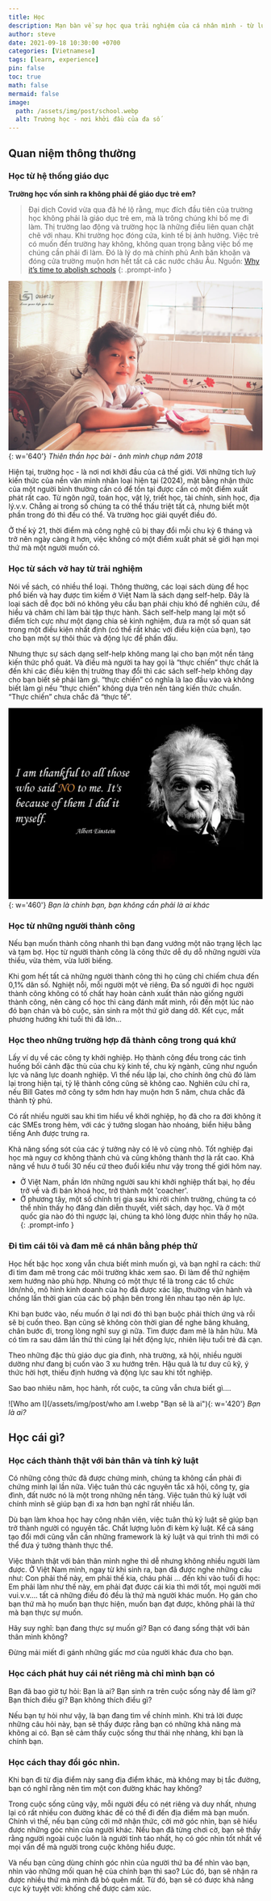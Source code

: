 ```yaml
---
title: Học
description: Mạn bàn về sự học qua trải nghiệm của cá nhân mình - từ lúc làm giáo viên trong trường cấp II cho đến khi làm trưởng một bộ phận truyền thông trong doanh nghiệp
author: steve
date: 2021-09-18 10:30:00 +0700
categories: [Vietnamese]
tags: [learn, experience]
pin: false
toc: true
math: false
mermaid: false
image:
  path: /assets/img/post/school.webp
  alt: Trường học - nơi khởi đầu của đa số
---
```

## Quan niệm thông thường
### Học từ hệ thống giáo dục
**Trường học vốn sinh ra không phải để giáo dục trẻ em?**

> Đại dịch Covid vừa qua đã hé lộ rằng, mục đích đầu tiên của trường học không phải là giáo dục trẻ em, mà là trông chúng khi bố mẹ đi làm. Thị trường lao động và trường học là những điều liên quan chặt chẽ với nhau. Khi trường học đóng cửa, kinh tế bị ảnh hưởng. Việc trẻ có muốn đến trường hay không, không quan trọng bằng việc bố mẹ chúng cần phải đi làm. Đó là lý do mà chính phủ Anh băn khoăn và đóng cửa trường muộn hơn hết tất cả các nước châu Âu.
Nguồn: [Why it’s time to abolish schools](https://unherd.com/2021/02/why-we-should-abolish-schools/?tl_inbound=1&tl_groups%5B0%5D=18743&tl_period_type=3&mc_cid=7407a274e9&mc_eid=cee437bc06&fbclid=IwAR0nam9hE4exRHAS2LuL4kZXWw9e6ax4_7-ZS4pdCSmza9mVNskyS88ffH0)
{: .prompt-info }

![Angle](/assets/img/post/angel.webp "Học tại trường chỉ cung cấp điểm xuất phát"){: w='640'}
_Thiên thần học bài - ảnh mình chụp năm 2018_

Hiện tại, trường học - là nơi nơi khởi đầu của cả thế giới. Với những tích luỹ kiến thức của nền văn minh nhân loại hiện tại (2024), mặt bằng nhận thức của một người bình thường cần có để tồn tại được cần có một điểm xuất phát rất cao. Từ ngôn ngữ, toán học, vật lý, triết học, tài chính, sinh học, địa lý.v.v. Chẳng ai trong số chúng ta có thể thấu triệt tất cả, nhưng biết một phần trong đó thì đều có thể. Và trường học giải quyết điều đó.

Ở thế kỷ 21, thời điểm mà công nghệ cũ bị thay đổi mỗi chu kỳ 6 tháng và trở nên ngày càng ít hơn, việc không có một điểm xuất phát sẽ giới hạn mọi thứ mà một người muốn có.
### Học từ sách vở hay từ trải nghiệm

Nói về sách, có nhiều thể loại. Thông thường, các loại sách dùng để học phổ biến và hay được tìm kiếm ở Việt Nam là sách dạng self-help. Đây là loại sách dễ đọc bởi nó không yêu cầu bạn phải chịu khó để nghiên cứu, để hiểu và chăm chỉ làm bài tập thực hành. Sách self-help mang lại một số điểm tích cực như một dạng chia sẻ kinh nghiệm, đưa ra một số quan sát trong một điều kiện nhất định (có thể rất khác với điều kiện của bạn), tạo cho bạn một sự thôi thúc và động lực để phấn đấu.

Nhưng thực sự sách dạng self-help không mang lại cho bạn một nền tảng kiến thức phổ quát. Và điều mà người ta hay gọi là “thực chiến” thực chất là đến khi các điều kiện thị trường thay đổi thì các sách self-help không dạy cho bạn biết sẽ phải làm gì. “thực chiến” có nghĩa là lao đầu vào và không biết làm gì nếu “thực chiến” không dựa trên nền tảng kiến thức chuẩn. “Thực chiến” chưa chắc đã “thực tế”.

![believe in yourself personal value self worth einstein edited](/assets/img/post/believe-in-yourself-personal-value-self-worth-einstein-edited.webp "Bạn là chính bạn, bạn không cần phải là ai khác"){: w='460'}
_Bạn là chính bạn, bạn không cần phải là ai khác_

### Học từ những người thành công

Nếu bạn muốn thành công nhanh thì bạn đang vướng một não trạng lệch lạc và tạm bợ. Học từ người thành công là công thức dễ dụ dỗ những người vừa thiếu, vừa thèm, vừa lười biếng.

Khi gom hết tất cả những người thành công thì họ cũng chỉ chiếm chưa đến 0,1% dân số. Nghiệt nỗi, mỗi người một vẻ riêng. Đa số người đi học người thành công không có tố chất hay hoàn cảnh xuất thân nào giống người thành công, nên càng cố học thì càng đánh mất mình, rồi đến một lúc nào đó bạn chán và bỏ cuộc, sản sinh ra một thứ giở dang dở. Kết cục, mất phương hướng khi tuổi thì đã lớn…

### Học theo những trường hợp đã thành công trong quá khứ

Lấy ví dụ về các công ty khởi nghiệp. Họ thành công đều trong các tình huống bối cảnh đặc thù của chu kỳ kinh tế, chu kỳ ngành, cũng như nguồn lực và năng lực doanh nghiệp. Vì thế nếu lặp lại, cho chính ông chủ đó làm lại trong hiện tại, tỷ lệ thành công cũng sẽ không cao. Nghiên cứu chỉ ra, nếu Bill Gates mở công ty sớm hơn hay muộn hơn 5 năm, chưa chắc đã thành tỷ phú.

Có rất nhiều người sau khi tìm hiểu về khởi nghiệp, họ đã cho ra đời không ít các SMEs trong hẻm, với các ý tưởng slogan hào nhoáng, biển hiệu bằng tiếng Anh được trưng ra.

Khả năng sống sót của các ý tưởng này có lẽ vô cùng nhỏ. Tốt nghiệp đại học mà nguy cơ không thành chủ và cũng không thành thợ là rất cao. Khả năng về hưu ở tuổi 30 nếu cứ theo đuổi kiểu như vậy trong thế giới hôm nay.

>
- Ở Việt Nam, phần lớn những người sau khi khởi nghiệp thất bại, họ đều trở về và đi bán khoá học, trở thành một 'coacher'.
- Ở phương tây, một số chính trị gia sau khi rời chính trường, chúng ta có thể nhìn thấy họ đăng đàn diễn thuyết, viết sách, dạy học. Và ở một quốc gia nào đó thì ngược lại, chúng ta khó lòng được nhìn thấy họ nữa.
{: .prompt-info }

### Đi tìm cái tôi và đam mê cá nhân bằng phép thử

Học hết bậc học xong vẫn chưa biết mình muốn gì, và bạn nghĩ ra cách: thử đi tìm đam mê trong các môi trường khác xem sao. Đi làm để thử nghiệm xem hướng nào phù hợp. Nhưng có một thực tế là trong các tổ chức lớn/nhỏ, mô hình kinh doanh của họ đã được xác lập, thường vận hành và chồng lấn thời gian của các bộ phận bên trong lên nhau tạo nên áp lực.

Khi bạn bước vào, nếu muốn ở lại nơi đó thì bạn buộc phải thích ứng và rồi sẽ bị cuốn theo. Bạn cũng sẽ không còn thời gian để nghe bâng khuâng, chân bước đi, trong lòng nghĩ suy gì nữa. Tìm được đam mê là hãn hữu. Mà có tìm ra sau dăm lần thử thì cũng lại hết động lực, nhiên liệu tuổi trẻ đã cạn.

Theo những đặc thù giáo dục gia đình, nhà trường, xã hội, nhiều người dường như đang bị cuốn vào 3 xu hướng trên. Hậu quả là tư duy cũ kỹ, ý thức hời hợt, thiếu định hướng và động lực sau khi tốt nghiệp.

Sao bao nhiêu năm, học hành, rốt cuộc, ta cũng vẫn chưa biết gì….

![Who am I](/assets/img/post/who am I.webp "Bạn sẽ là ai"){: w='420'}
_Bạn là ai?_

## Học cái gì?

### Học cách thành thật với bản thân và tính kỷ luật

Có những công thức đã được chứng minh, chúng ta không cần phải đi chứng minh lại lần nữa. Việc tuân thủ các nguyên tắc xã hội, công ty, gia đình, đất nước nó là một trong những nền tảng. Việc tuân thủ kỷ luật với chính mình sẽ giúp bạn đi xa hơn bạn nghĩ rất nhiều lần.

Dù bạn làm khoa học hay công nhân viên, việc tuân thủ kỷ luật sẽ giúp bạn trở thành người có nguyên tắc. Chất lượng luôn đi kèm kỷ luật. Kể cả sáng tạo đổi mới cũng vẫn cần những framework là kỷ luật và qui trình thì mới có thể đưa ý tưởng thành thực thể.

Việc thành thật với bản thân mình nghe thì dễ nhưng không nhiều người làm được. Ở Việt Nam mình, ngay từ khi sinh ra, bạn đã được nghe những câu như: Con phải thế này, em phải thế kia, cháu phải … đến khi vào tuổi đi học: Em phải làm như thế này, em phải đạt được cái kia thì mới tốt, mọi người mới vui.v.v…. tất cả những điều đó đều là thứ mà người khác muốn. Họ gán cho bạn thứ mà họ muốn bạn thực hiện, muốn bạn đạt được, không phải là thứ mà bạn thực sự muốn.

Hãy suy nghĩ: bạn đang thực sự muốn gì? Bạn có đang sống thật với bản thân mình không?

Đừng mải miết đi gánh những giấc mơ của người khác đưa cho bạn.

### Học cách phát huy cái nét riêng mà chỉ mình bạn có

Bạn đã bao giờ tự hỏi: Bạn là ai? Bạn sinh ra trên cuộc sống này để làm gì? Bạn thích điều gì? Bạn không thích điều gì?

Nếu bạn tự hỏi như vậy, là bạn đang tìm về chính mình. Khi trả lời được những câu hỏi này, bạn sẽ thấy được rằng bạn có những khả năng mà không ai có. Bạn sẽ cảm thấy cuộc sống thư thái nhẹ nhàng, khi bạn là chính bạn.

### Học cách thay đổi góc nhìn.

Khi bạn đi từ địa điểm này sang địa điểm khác, mà không may bị tắc đường, bạn có nghĩ rằng nên tìm một con đường khác hay không?

Trong cuộc sống cũng vậy, mỗi người đều có nét riêng và duy nhất, nhưng lại có rất nhiều con đường khác để có thể đi đến địa điểm mà bạn muốn. Chính vì thế, nếu bạn cũng cởi mở nhận thức, cởi mở góc nhìn, bạn sẽ hiểu được những góc nhìn của người khác. Nếu bạn đã từng chơi cờ, bạn sẽ thấy rằng người ngoài cuộc luôn là người tỉnh táo nhất, họ có góc nhìn tốt nhất về mọi vấn đề mà người trong cuộc không hiểu được.

Và nếu bạn cũng dùng chính góc nhìn của người thứ ba để nhìn vào bạn, nhìn vào những mối quan hệ của chính bạn thì sao? Lúc đó, bạn sẽ nhận ra được nhiều thứ mà mình đã bỏ quên mất. Từ đó, bạn sẽ có được khả năng cực kỳ tuyệt vời: khống chế được cảm xúc.
